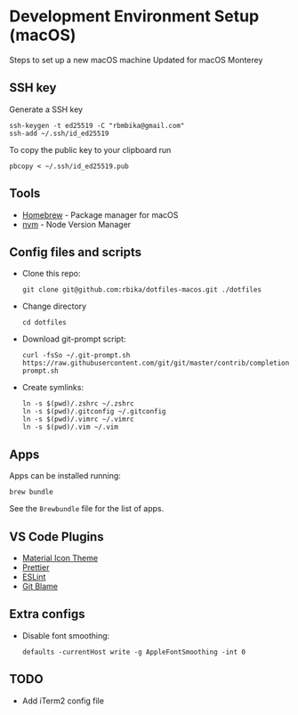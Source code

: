 # Development Environment Setup (macOS)

Steps to set up a new macOS machine
Updated for macOS Monterey

## SSH key

Generate a SSH key

```
ssh-keygen -t ed25519 -C "rbmbika@gmail.com"
ssh-add ~/.ssh/id_ed25519
```

To copy the public key to your clipboard run

```
pbcopy < ~/.ssh/id_ed25519.pub
```

## Tools

- [Homebrew](https://brew.sh/) - Package manager for macOS
- [nvm](https://github.com/creationix/nvm#installation-and-update) - Node Version Manager

## Config files and scripts

- Clone this repo:

  ```
  git clone git@github.com:rbika/dotfiles-macos.git ./dotfiles
  ```

- Change directory

  ```
  cd dotfiles
  ```

- Download git-prompt script:

  ```
  curl -fsSo ~/.git-prompt.sh https://raw.githubusercontent.com/git/git/master/contrib/completion/git-prompt.sh
  ```

- Create symlinks:
  ```
  ln -s $(pwd)/.zshrc ~/.zshrc
  ln -s $(pwd)/.gitconfig ~/.gitconfig
  ln -s $(pwd)/.vimrc ~/.vimrc
  ln -s $(pwd)/.vim ~/.vim
  ```

## Apps

Apps can be installed running:

```
brew bundle
```

See the `Brewbundle` file for the list of apps.

## VS Code Plugins

- [Material Icon Theme](https://marketplace.visualstudio.com/items?itemName=PKief.material-icon-theme)
- [Prettier](https://marketplace.visualstudio.com/items?itemName=esbenp.prettier-vscode)
- [ESLint](https://marketplace.visualstudio.com/items?itemName=dbaeumer.vscode-eslint)
- [Git Blame](https://marketplace.visualstudio.com/items?itemName=waderyan.gitblame)

## Extra configs

- Disable font smoothing:
  ```
  defaults -currentHost write -g AppleFontSmoothing -int 0
  ```

## TODO

- Add iTerm2 config file
